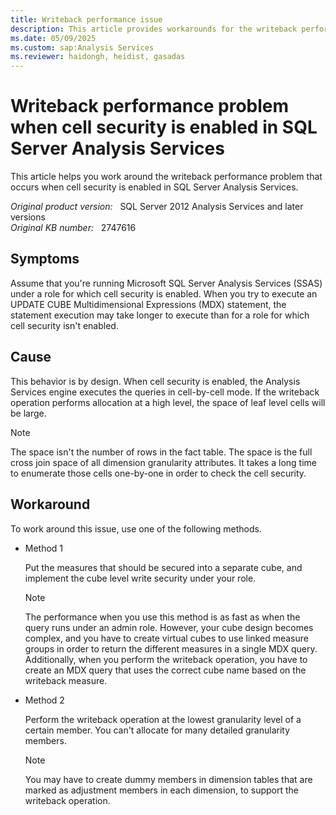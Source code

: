 ```yaml
---
title: Writeback performance issue
description: This article provides workarounds for the writeback performance problem that occurs when cell security is enabled in SQL Server Analysis Services.
ms.date: 05/09/2025
ms.custom: sap:Analysis Services
ms.reviewer: haidongh, heidist, gasadas
---
```

# Writeback performance problem when cell security is enabled in SQL Server Analysis Services

This article helps you work around the writeback performance problem that occurs when cell security is enabled in SQL Server Analysis Services.

_Original product version:_ &nbsp; SQL Server 2012 Analysis Services and later versions  
_Original KB number:_ &nbsp; 2747616

## Symptoms

Assume that you're running Microsoft SQL Server Analysis Services (SSAS) under a role for which cell security is enabled. When you try to execute an UPDATE CUBE Multidimensional Expressions (MDX) statement, the statement execution may take longer to execute than for a role for which cell security isn't enabled.

## Cause

This behavior is by design. When cell security is enabled, the Analysis Services engine executes the queries in cell-by-cell mode. If the writeback operation performs allocation at a high level, the space of leaf level cells will be large.

> [!NOTE]
> The space isn't the number of rows in the fact table. The space is the full cross join space of all dimension granularity attributes. It takes a long time to enumerate those cells one-by-one in order to check the cell security.

## Workaround

To work around this issue, use one of the following methods.

- Method 1  

    Put the measures that should be secured into a separate cube, and implement the cube level write security under your role.

    > [!NOTE]
    > The performance when you use this method is as fast as when the query runs under an admin role. However, your cube design becomes complex, and you have to create virtual cubes to use linked measure groups in order to return the different measures in a single MDX query. Additionally, when you perform the writeback operation, you have to create an MDX query that uses the correct cube name based on the writeback measure.

- Method 2  

    Perform the writeback operation at the lowest granularity level of a certain member. You can't allocate for many detailed granularity members.

    > [!NOTE]
    > You may have to create dummy members in dimension tables that are marked as adjustment members in each dimension, to support the writeback operation.
